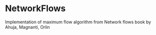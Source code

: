 # NetworkFlows
Implementation of maximum flow algorithm from Network flows book by Ahuja, Magnanti, Orlin

